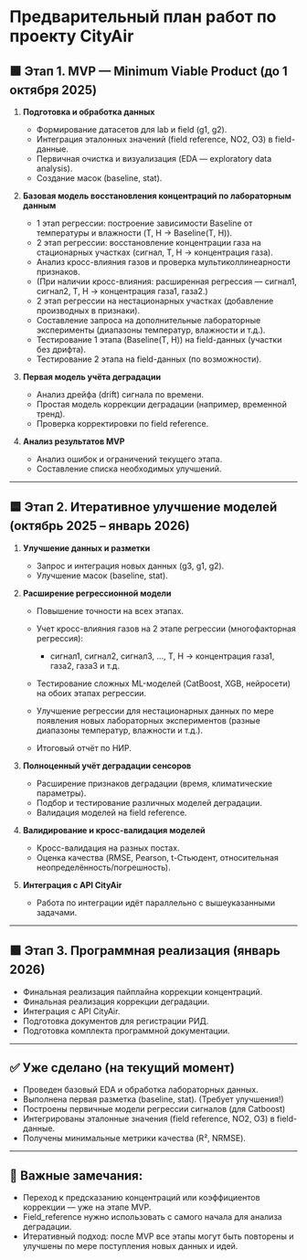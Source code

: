 # Предварительный план работ по проекту CityAir

## 🟩 Этап 1. MVP — Minimum Viable Product (до 1 октября 2025)

1. **Подготовка и обработка данных**

   * Формирование датасетов для lab и field (g1, g2).
   * Интеграция эталонных значений (field reference, NO2, O3) в field-данные.
   * Первичная очистка и визуализация (EDA — exploratory data analysis).
   * Создание масок (baseline, stat).

2. **Базовая модель восстановления концентраций по лабораторным данным**

   * 1 этап регрессии: построение зависимости Baseline от температуры и влажности (T, H → Baseline(T, H)).
   * 2 этап регрессии: восстановление концентрации газа на стационарных участках (сигнал, T, H → концентрация газа).
   * Анализ кросс-влияния газов и проверка мультиколлинеарности признаков.
   * (При наличии кросс-влияния: расширенная регрессия — сигнал1, сигнал2, T, H → концентрация газа1, газа2.)
   * 2 этап регрессии на нестационарных участках (добавление производных в признаки).
   * Составление запроса на дополнительные лабораторные эксперименты (диапазоны температур, влажности и т.д.).
   * Тестирование 1 этапа (Baseline(T, H)) на field-данных (участки без дрифта).
   * Тестирование 2 этапа на field-данных (по возможности).

3. **Первая модель учёта деградации**

   * Анализ дрейфа (drift) сигнала по времени.
   * Простая модель коррекции деградации (например, временной тренд).
   * Проверка корректировки по field reference.

4. **Анализ результатов MVP**

   * Анализ ошибок и ограничений текущего этапа.
   * Составление списка необходимых улучшений.

---

## 🟦 Этап 2. Итеративное улучшение моделей (октябрь 2025 – январь 2026)

1. **Улучшение данных и разметки**

   * Запрос и интеграция новых данных (g3, g1, g2).
   * Улучшение масок (baseline, stat).

2. **Расширение регрессионной модели**

   * Повышение точности на всех этапах.
   * Учет кросс-влияния газов на 2 этапе регрессии (многофакторная регрессия):

     * сигнал1, сигнал2, сигнал3, ..., T, H → концентрация газа1, газа2, газа3 и т.д.
   * Тестирование сложных ML-моделей (CatBoost, XGB, нейросети) на обоих этапах регрессии.
   * Улучшение регрессии для нестационарных данных по мере появления новых лабораторных экспериментов (разные диапазоны температур, влажности и т.д.).
   * Итоговый отчёт по НИР.

3. **Полноценный учёт деградации сенсоров**

   * Расширение признаков деградации (время, климатические параметры).
   * Подбор и тестирование различных моделей деградации.
   * Валидация моделей на field reference.

4. **Валидирование и кросс-валидация моделей**

   * Кросс-валидация на разных постах.
   * Оценка качества (RMSE, Pearson, t-Стьюдент, относительная неопределённость/погрешность).

5. **Интеграция с API CityAir**

   * Работа по интеграции идёт параллельно с вышеуказанными задачами.

---

## 🟪 Этап 3. Программная реализация (январь 2026)

* Финальная реализация пайплайна коррекции концентраций.
* Финальная реализация коррекции деградации.
* Интеграция с API CityAir.
* Подготовка документов для регистрации РИД.
* Подготовка комплекта программной документации.

---

## ✅ Уже сделано (на текущий момент)

* Проведен базовый EDA и обработка лабораторных данных.
* Выполнена первая разметка (baseline, stat). (Требует улучшения!)
* Построены первичные модели регрессии сигналов (для Catboost)
* Интегрированы эталонные значения (field reference, NO2, O3) в field-данные.
* Получены минимальные метрики качества (R², NRMSE).

---

## 🔔 Важные замечания:

* Переход к предсказанию концентраций или коэффициентов коррекции — уже на этапе MVP.
* Field\_reference нужно использовать с самого начала для анализа деградации.
* Итеративный подход: после MVP все этапы могут быть повторены и улучшены по мере поступления новых данных и идей.
